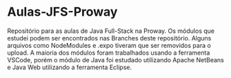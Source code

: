 # Aulas-JFS-Proway
Repositório para as aulas de Java Full-Stack na Proway. Os módulos que estudei podem ser encontrados nas Branches deste repositório. Alguns arquivos como NodeModules e .expo tiveram que ser removidos para o upload. A maioria dos módulos foram trabalhados usando a ferramenta VSCode, porém o módulo de Java foi estudado utilizando Apache NetBeans e Java Web utilizando a ferramenta Eclipse.
